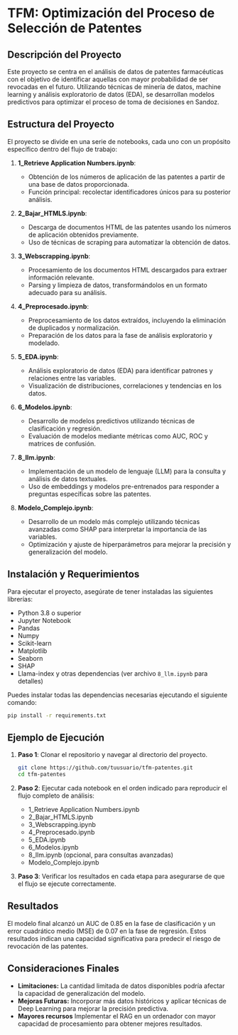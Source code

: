 # TFM: Optimización del Proceso de Selección de Patentes

## Descripción del Proyecto

Este proyecto se centra en el análisis de datos de patentes farmacéuticas con el objetivo de identificar aquellas con mayor probabilidad de ser revocadas en el futuro. Utilizando técnicas de minería de datos, machine learning y análisis exploratorio de datos (EDA), se desarrollan modelos predictivos para optimizar el proceso de toma de decisiones en Sandoz.

## Estructura del Proyecto

El proyecto se divide en una serie de notebooks, cada uno con un propósito específico dentro del flujo de trabajo:

1. **1_Retrieve Application Numbers.ipynb**:
   - Obtención de los números de aplicación de las patentes a partir de una base de datos proporcionada.
   - Función principal: recolectar identificadores únicos para su posterior análisis.

2. **2_Bajar_HTMLS.ipynb**:
   - Descarga de documentos HTML de las patentes usando los números de aplicación obtenidos previamente.
   - Uso de técnicas de scraping para automatizar la obtención de datos.

3. **3_Webscrapping.ipynb**:
   - Procesamiento de los documentos HTML descargados para extraer información relevante.
   - Parsing y limpieza de datos, transformándolos en un formato adecuado para su análisis.

4. **4_Preprocesado.ipynb**:
   - Preprocesamiento de los datos extraídos, incluyendo la eliminación de duplicados y normalización.
   - Preparación de los datos para la fase de análisis exploratorio y modelado.

5. **5_EDA.ipynb**:
   - Análisis exploratorio de datos (EDA) para identificar patrones y relaciones entre las variables.
   - Visualización de distribuciones, correlaciones y tendencias en los datos.

6. **6_Modelos.ipynb**:
   - Desarrollo de modelos predictivos utilizando técnicas de clasificación y regresión.
   - Evaluación de modelos mediante métricas como AUC, ROC y matrices de confusión.

7. **8_llm.ipynb**:
   - Implementación de un modelo de lenguaje (LLM) para la consulta y análisis de datos textuales.
   - Uso de embeddings y modelos pre-entrenados para responder a preguntas específicas sobre las patentes.

8. **Modelo_Complejo.ipynb**:
   - Desarrollo de un modelo más complejo utilizando técnicas avanzadas como SHAP para interpretar la importancia de las variables.
   - Optimización y ajuste de hiperparámetros para mejorar la precisión y generalización del modelo.

## Instalación y Requerimientos

Para ejecutar el proyecto, asegúrate de tener instaladas las siguientes librerías:

- Python 3.8 o superior
- Jupyter Notebook
- Pandas
- Numpy
- Scikit-learn
- Matplotlib
- Seaborn
- SHAP
- Llama-index y otras dependencias (ver archivo `8_llm.ipynb` para detalles)

Puedes instalar todas las dependencias necesarias ejecutando el siguiente comando:

```bash
pip install -r requirements.txt
```

## Ejemplo de Ejecución

1. **Paso 1**: Clonar el repositorio y navegar al directorio del proyecto.
   ```bash
   git clone https://github.com/tuusuario/tfm-patentes.git
   cd tfm-patentes
   ```

2. **Paso 2**: Ejecutar cada notebook en el orden indicado para reproducir el flujo completo de análisis:
   - 1_Retrieve Application Numbers.ipynb
   - 2_Bajar_HTMLS.ipynb
   - 3_Webscrapping.ipynb
   - 4_Preprocesado.ipynb
   - 5_EDA.ipynb
   - 6_Modelos.ipynb
   - 8_llm.ipynb (opcional, para consultas avanzadas)
   - Modelo_Complejo.ipynb

3. **Paso 3**: Verificar los resultados en cada etapa para asegurarse de que el flujo se ejecute correctamente.

## Resultados
El modelo final alcanzó un AUC de 0.85 en la fase de clasificación y un error cuadrático medio (MSE) de 0.07 en la fase de regresión. Estos resultados indican una capacidad significativa para predecir el riesgo de revocación de las patentes.

## Consideraciones Finales
   - **Limitaciones:** La cantidad limitada de datos disponibles podría afectar la capacidad de generalización del modelo.
   - **Mejoras Futuras:** Incorporar más datos históricos y aplicar técnicas de Deep Learning para mejorar la precisión predictiva.
   - **Mayores recursos** Implementar el RAG en un ordenador con mayor capacidad de procesamiento para obtener mejores resultados.
